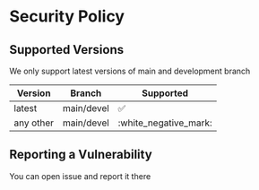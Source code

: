 # Security Policy

## Supported Versions

We only support latest versions of main and development branch

| Version | Branch |  Supported         |
| ------- | ------ | ------------------ |
| latest  | main/devel |:white_check_mark: |
| any other| main/devel |:white_negative_mark: |
## Reporting a Vulnerability

You can open issue and report it there
